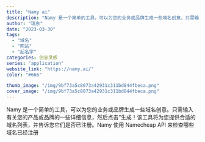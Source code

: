 ```yaml
---
title: "Namy ai"
description: "Namy 是一个简单的工具，可以为您的业务或品牌生成一些域名创意。只需输入有关您的产品或品牌的一些详细信息，然后点击“生"
author: "瑞东"
date: "2023-03-30"
tags:
  - "域名"
  - "网站"
  - "起名字"
categories: 创意灵感
series: "application"
website_link: "https://namy.ai/"
color: "#666"

thumb_image: "/img/9bf73a5c8073a42931c311bd844fbeca.png"
cover_image: "/img/9bf73a5c8073a42931c311bd844fbeca.png"
---
```


Namy 是一个简单的工具，可以为您的业务或品牌生成一些域名创意。只需输入有关您的产品或品牌的一些详细信息，然后点击“生成！该工具将为您提供合适的域名列表，并告诉您它们是否已注册。Namy 使用 Namecheap API 来检查哪些域名已经注册